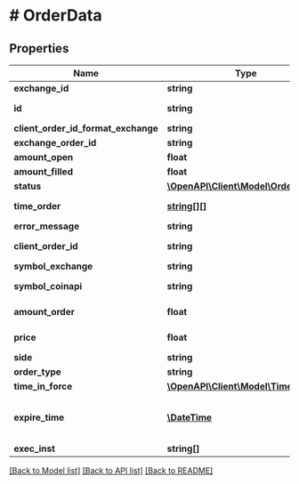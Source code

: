 # # OrderData

## Properties

Name | Type | Description | Notes
------------ | ------------- | ------------- | -------------
**exchange_id** | **string** | Exchange name | [optional] 
**id** | **string** | Client unique identifier for the trade. | [optional] 
**client_order_id_format_exchange** | **string** | Hash client id | [optional] 
**exchange_order_id** | **string** | Exchange order id | [optional] 
**amount_open** | **float** | Amount open | [optional] 
**amount_filled** | **float** | Amount filled | [optional] 
**status** | [**\OpenAPI\Client\Model\OrderStatus**](OrderStatus.md) |  | [optional] 
**time_order** | [**string[][]**](array.md) | History of order status changes | [optional] 
**error_message** | **string** | Error message | [optional] 
**client_order_id** | **string** | Client unique identifier for the trade. | [optional] 
**symbol_exchange** | **string** | The symbol of the order. | [optional] 
**symbol_coinapi** | **string** | The CoinAPI symbol of the order. | [optional] 
**amount_order** | **float** | Quoted decimal amount to purchase. | [optional] 
**price** | **float** | Quoted decimal amount to spend per unit. | [optional] 
**side** | **string** | Buy or Sell | [optional] 
**order_type** | **string** | The order type. | [optional] 
**time_in_force** | [**\OpenAPI\Client\Model\TimeInForce**](TimeInForce.md) |  | [optional] 
**expire_time** | [**\DateTime**](\DateTime.md) | Required for orders with time_in_force &#x3D; GOOD_TILL_TIME_EXCHANGE, GOOD_TILL_TIME_OMS | [optional] 
**exec_inst** | **string[]** | TODO: description exec inst  | Parameter | Description | |-----------|--------| | &#x60;MAKER_OR_CANCEL&#x60; | Rests on the continuous order book at a specified price. If any quantity can be filled immediately, the entire order is canceled. | ##### Exec inst options  | Exchange | MAKER_OR_CANCEL | | --- | --- | | BINANCE | X | | BITFINEX | X | | BITMEX | X | | BLOCKCHAINEXCHANGE | X | | BITSTAMP |  | | COINBASE | X | | GEMINI | X | | KRAKEN | X | | POLONIEX | X | | HITBTC |  | | KRAKENFTS | X | | [optional] 

[[Back to Model list]](../../README.md#documentation-for-models) [[Back to API list]](../../README.md#documentation-for-api-endpoints) [[Back to README]](../../README.md)


